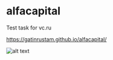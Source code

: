 # alfacapital
Test task for vc.ru

https://gatinrustam.github.io/alfacapital/

![alt text](https://makesomething.ru/source_image/ac.png)
